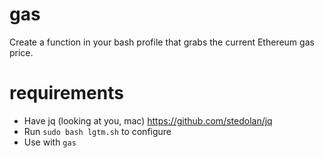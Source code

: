 # gas

Create a function in your bash profile that grabs the current Ethereum gas price. 

# requirements
- Have jq (looking at you, mac) https://github.com/stedolan/jq
- Run `sudo bash lgtm.sh` to configure
- Use with `gas`
